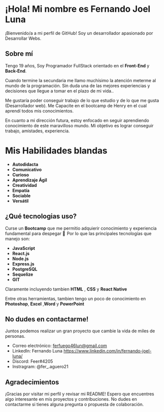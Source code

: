 # ¡Hola! Mi nombre es Fernando Joel Luna 

¡Bienvenido/a a mi perfil de GitHub! Soy un desarrollador apasionado por Desarrollar Webs. 
## Sobre mí

Tengo 19 años, Soy Programador FullStack orientado en el **Front-End** y **Back-End**.

Cuando termine la secundaria me llamo muchísimo la atención meterme al mundo de la programación. Sin duda una de las mejores experiencias y decisiones que llegue a tomar en el plazo de mi vida..

Me gustaría poder conseguir trabajo de lo que estudio y de lo que me gusta (Desarrollador web). Me Capacite en el bootcamp de Henry en el cual aprendí todos mis conocimientos.

En cuanto a mi dirección futura, estoy enfocado en seguir aprendiendo conocimiento de este maravilloso mundo. Mi objetivo es lograr conseguir trabajo, amistades, experiencia. 

# Mis Habilidades blandas

- **Autodidacta**
- **Comunicativo**
- **Curioso**
- **Aprendizaje Ágil**
- **Creatividad**
- **Empatía**
- **Sociable**
- **Versátil**


## ¿Qué tecnologias uso?
Curse un **Bootcamp** que me permitio adquierir conocimiento y experiencia fundamental para despegar  🚀  Por lo que las principales tecnologías que manejo son:

- **JavaScript**
- **React.js**
- **Node.js**
- **Express.js**
- **PostgreSQL**
- **Sequelize**
- **GIT**


Claramente incluyendo tambien **HTML** , **CSS** y **React Native**

Entre otras herramientas, tambien tengo un poco de conocimiento en **Photoshop**, **Excel** ,**Word** y **PowerPoint**

## No dudes en contactarme!

Juntos podemos realizar un gran proyecto que cambie la vida de miles de personas. 

- Correo electrónico: ferfuego46lun@gmail.com
- LinkedIn: Fernando Luna https://www.linkedin.com/in/fernando-joel-luna/
- Discord: Feer#4205
- Instragram: @fer_.aguero21

## Agradecimientos

¡Gracias por visitar mi perfil y revisar mi README! Espero que encuentres algo interesante en mis proyectos y contribuciones. No dudes en contactarme si tienes alguna pregunta o propuesta de colaboración.

